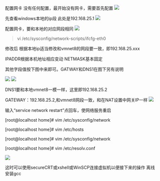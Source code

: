 配置网卡没有任何配置，最开始没有网卡，需要首先配置
![](http://p2ehgqigv.bkt.clouddn.com/18-1-28/52217974.jpg)先查看windows本地的ip段 此处是192.168.25.1
![](http://p2ehgqigv.bkt.clouddn.com/18-1-28/4400389.jpg)配置网卡，要和本地的对应网段相同
![](http://p2ehgqigv.bkt.clouddn.com/18-1-28/45169067.jpg)>vi /etc/sysconfig/network-scripts/ifcfg-eth0
修改后根据本地ip适当修改和vmnet8的网段要一致，即192.168.25.xxxIPADDR根据本机地址相应变动  NETMASK基本固定其他字段值按下图中来即可。GATWAY和DNS1在图下另有说明

![](http://p2ehgqigv.bkt.clouddn.com/18-1-28/65574563.jpg)
![](http://p2ehgqigv.bkt.clouddn.com/18-1-28/91698224.jpg)DNS1要和本地vmnet8一模一样，这里即192.168.25.2GATEWAY：192.168.25.2,和vmnet8网段一致，和在NAT设置中网关IP一样
![](http://p2ehgqigv.bkt.clouddn.com/18-1-28/28793070.jpg)输入“service network restart”点回车，使网络服务重启
[root@localhost home]# vim /etc/sysconfig/network[root@localhost home]# vim /etc/hosts[root@localhost home]# vim /etc/sysconfig/network[root@localhost home]# vim /etc/resolv.conf![](http://p2ehgqigv.bkt.clouddn.com/18-1-28/40934656.jpg)这时可以使用secureCRT或xshell或WinSCP连接虚拟机以便接下来的操作离线安装gcc